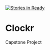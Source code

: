 [![Stories in Ready](https://badge.waffle.io/34kellyb/Clockr.png?label=ready&title=Ready)](https://waffle.io/34kellyb/Clockr)
# Clockr
Capstone Project
